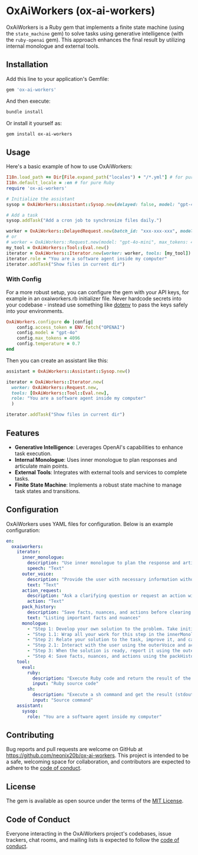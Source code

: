 # OxAiWorkers (ox-ai-workers)

OxAiWorkers is a Ruby gem that implements a finite state machine (using the `state_machine` gem) to solve tasks using generative intelligence (with the `ruby-openai` gem). This approach enhances the final result by utilizing internal monologue and external tools.

## Installation

Add this line to your application's Gemfile:

```ruby
gem 'ox-ai-workers'
```

And then execute:

```sh
bundle install
```

Or install it yourself as:

```sh
gem install ox-ai-workers
```

## Usage

Here's a basic example of how to use OxAiWorkers:

```ruby
I18n.load_path += Dir[File.expand_path("locales") + "/*.yml"] # for pure Ruby
I18n.default_locale = :en # for pure Ruby
require 'ox-ai-workers'

# Initialize the assistant
sysop = OxAiWorkers::Assistant::Sysop.new(delayed: false, model: "gpt-4o")

# Add a task
sysop.addTask("Add a cron job to synchronize files daily.")
```

```ruby
worker = OxAiWorkers::DelayedRequest.new(batch_id: "xxx-xxx-xxx", model: "gpt-4o-mini", max_tokens: 4096, temperature: 0.7)
# or
# worker = OxAiWorkers::Request.new(model: "gpt-4o-mini", max_tokens: 4096, temperature: 0.7)
my_tool = OxAiWorkers::Tool::Eval.new()
iterator = OxAiWorkers::Iterator.new(worker: worker, tools: [my_tool])
iterator.role = "You are a software agent inside my computer"
iterator.addTask("Show files in current dir")
```

### With Config

For a more robust setup, you can configure the gem with your API keys, for example in an oxaiworkers.rb initializer file. Never hardcode secrets into your codebase - instead use something like [dotenv](https://github.com/motdotla/dotenv) to pass the keys safely into your environments.

```ruby
OxAiWorkers.configure do |config|
    config.access_token = ENV.fetch("OPENAI")
    config.model = "gpt-4o"
    config.max_tokens = 4096
    config.temperature = 0.7
end
```

Then you can create an assistant like this:

```ruby
assistant = OxAiWorkers::Assistant::Sysop.new()
```

```ruby
iterator = OxAiWorkers::Iterator.new(
  worker: OxAiWorkers::Request.new, 
  tools: [OxAiWorkers::Tool::Eval.new],
  role: "You are a software agent inside my computer"
  )

iterator.addTask("Show files in current dir")
```

## Features

- **Generative Intelligence**: Leverages OpenAI's capabilities to enhance task execution.
- **Internal Monologue**: Uses inner monologue to plan responses and articulate main points.
- **External Tools**: Integrates with external tools and services to complete tasks.
- **Finite State Machine**: Implements a robust state machine to manage task states and transitions.

## Configuration

OxAiWorkers uses YAML files for configuration. Below is an example configuration:

```yaml
en:
  oxaiworkers:
    iterator:
      inner_monologue:
        description: "Use inner monologue to plan the response and articulate main points"
        speech: "Text"
      outer_voice:
        description: "Provide the user with necessary information without expecting a response"
        text: "Text"
      action_request:
        description: "Ask a clarifying question or request an action with a response from the user"
        action: "Text"
      pack_history:
        description: "Save facts, nuances, and actions before clearing messages"
        text: "Listing important facts and nuances"
      monologue:
        - "Step 1: Develop your own solution to the problem. Take initiative and make assumptions."
        - "Step 1.1: Wrap all your work for this step in the innerMonologue function."
        - "Step 2: Relate your solution to the task, improve it, and call the necessary functions step by step."
        - "Step 2.1: Interact with the user using the outerVoice and actionRequest functions during the process."
        - "Step 3: When the solution is ready, report it using the outerVoice function."
        - "Step 4: Save facts, nuances, and actions using the packHistory function."
    tool:
      eval:
        ruby:
          description: "Execute Ruby code and return the result of the last expression"
          input: "Ruby source code"
        sh:
          description: "Execute a sh command and get the result (stdout + stderr)"
          input: "Source command"
    assistant:
      sysop:
        role: "You are a software agent inside my computer"
```

## Contributing

Bug reports and pull requests are welcome on GitHub at https://github.com/neonix20b/ox-ai-workers. This project is intended to be a safe, welcoming space for collaboration, and contributors are expected to adhere to the [code of conduct](https://github.com/neonix20b/ox-ai-workers/blob/main/CODE_OF_CONDUCT.md).

## License

The gem is available as open source under the terms of the [MIT License](https://opensource.org/licenses/MIT).

## Code of Conduct

Everyone interacting in the OxAiWorkers project's codebases, issue trackers, chat rooms, and mailing lists is expected to follow the [code of conduct](https://github.com/neonix20b/ox-ai-workers/blob/main/CODE_OF_CONDUCT.md).
